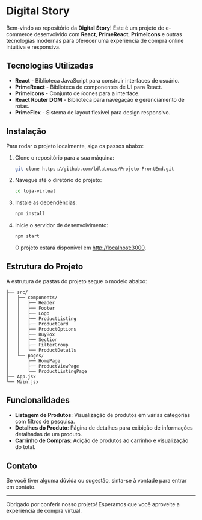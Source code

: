 # Digital Story

Bem-vindo ao repositório da **Digital Story**! Este é um projeto de e-commerce desenvolvido com **React**, **PrimeReact**, **PrimeIcons** e outras tecnologias modernas para oferecer uma experiência de compra online intuitiva e responsiva.

## Tecnologias Utilizadas

- **React** - Biblioteca JavaScript para construir interfaces de usuário.
- **PrimeReact** - Biblioteca de componentes de UI para React.
- **PrimeIcons** - Conjunto de ícones para a interface.
- **React Router DOM** - Biblioteca para navegação e gerenciamento de rotas.
- **PrimeFlex** - Sistema de layout flexível para design responsivo.

## Instalação

Para rodar o projeto localmente, siga os passos abaixo:

1. Clone o repositório para a sua máquina:
   ```bash
   git clone https://github.com/ldlaLucas/Projeto-FrontEnd.git
   ```

2. Navegue até o diretório do projeto:
   ```bash
   cd loja-virtual
   ```

3. Instale as dependências:
   ```bash
   npm install
   ```

4. Inicie o servidor de desenvolvimento:
   ```bash
   npm start
   ```

   O projeto estará disponível em [http://localhost:3000](http://localhost:3000).

## Estrutura do Projeto

A estrutura de pastas do projeto segue o modelo abaixo:

```
├── src/
│   ├── components/
│   │   ├── Header
│   │   ├── Footer
│   │   ├── Logo
│   │   ├── ProductListing
│   │   ├── ProductCard
│   │   ├── ProductOptions
│   │   ├── BuyBox
│   │   ├── Section
│   │   ├── FilterGroup
│   │   └── ProductDetails
│   └── pages/
│       ├── HomePage
│       ├── ProductViewPage
│       └── ProductListingPage
├── App.jsx
└── Main.jsx
```

## Funcionalidades

- **Listagem de Produtos**: Visualização de produtos em várias categorias com filtros de pesquisa.
- **Detalhes do Produto**: Página de detalhes para exibição de informações detalhadas de um produto.
- **Carrinho de Compras**: Adição de produtos ao carrinho e visualização do total.

## Contato

Se você tiver alguma dúvida ou sugestão, sinta-se à vontade para entrar em contato.

---

Obrigado por conferir nosso projeto! Esperamos que você aproveite a experiência de compra virtual.
```

